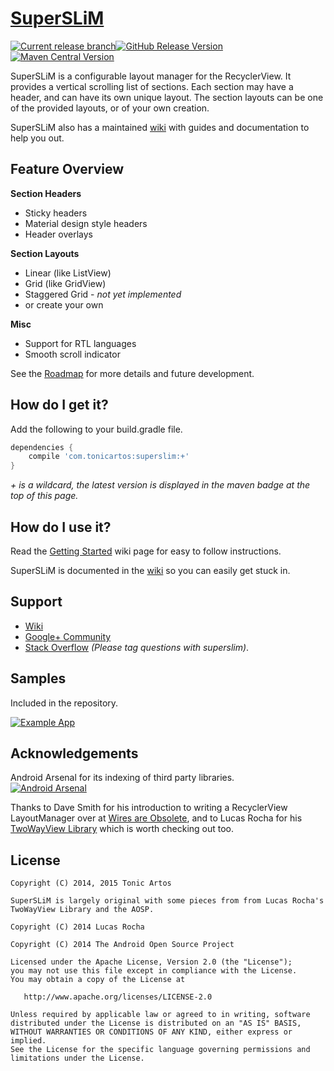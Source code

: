 [SuperSLiM](http://tonicartos.github.io/SuperSLiM/)
=========
[![Current release branch](https://img.shields.io/badge/current%20release%20branch-early__release__3-orange.svg?style=flat-square)](https://github.com/TonicArtos/SuperSLiM/tree/early_release_3)[![GitHub Release Version](https://img.shields.io/github/release/tonicartos/superslim.svg?style=flat-square)](https://github.com/TonicArtos/SuperSLiM/releases/latest)[![Maven Central Version](https://maven-badges.herokuapp.com/maven-central/com.tonicartos/superslim/badge.svg?style=flat-square)](https://maven-badges.herokuapp.com/maven-central/com.tonicartos/superslim)


SuperSLiM is a configurable layout manager for the RecyclerView. It provides a vertical scrolling list of sections. Each section may have a header, and can have its own unique layout. The section layouts can be one of the provided layouts, or of your own creation.

SuperSLiM also has a maintained [wiki](https://github.com/TonicArtos/SuperSLiM/wiki) with guides and documentation to help you out.

## Feature Overview
**Section Headers**  
- Sticky headers
- Material design style headers
- Header overlays

**Section Layouts**  
- Linear (like ListView)
- Grid (like GridView)
- Staggered Grid - *not yet implemented*
- or create your own
 
**Misc**  
- Support for RTL languages
- Smooth scroll indicator

See the [Roadmap](https://github.com/TonicArtos/SuperSLiM/wiki/Roadmap) for more details and future development.

## How do I get it?
Add the following to your build.gradle file.
```groovy
dependencies {
    compile 'com.tonicartos:superslim:+'
}
```
*+ is a wildcard, the latest version is displayed in the maven badge at the top of this page.*

## How do I use it?
Read the [Getting Started](https://github.com/TonicArtos/SuperSLiM/wiki/Getting%20Started) wiki page for easy to follow instructions.

SuperSLiM is documented in the [wiki](https://github.com/TonicArtos/SuperSLiM/wiki/) so you can easily get stuck in.

## Support
- [Wiki](https://github.com/TonicArtos/SuperSLiM/wiki)
- [Google+ Community](https://plus.google.com/communities/104097089134643994744)
- [Stack Overflow](https://stackoverflow.com/questions/tagged/superslim) *(Please tag questions with superslim)*.
 
## Samples
Included in the repository.

[![Example App](https://4.bp.blogspot.com/-ep46JKpGa84/VJhX1plWWCI/AAAAAAAAXZY/9A1ArrV3a3k/s1600/SuperSLiM-Demo-small.gif)](https://github.com/TonicArtos/SuperSLiM/tree/master/example)

## Acknowledgements
Android Arsenal for its indexing of third party libraries.  
[![Android Arsenal](https://img.shields.io/badge/Android%20Arsenal-SuperSLiM-blue.svg?style=flat-square)](https://android-arsenal.com/details/1/1319)

Thanks to Dave Smith for his introduction to writing a RecyclerView LayoutManager over at [Wires are Obsolete](http://wiresareobsolete.com/), and to Lucas Rocha for his [TwoWayView Library](http://github.com/lucasr/twoway-view/) which is worth checking out too.

## License
```
Copyright (C) 2014, 2015 Tonic Artos

SuperSLiM is largely original with some pieces from from Lucas Rocha's TwoWayView Library and the AOSP.

Copyright (C) 2014 Lucas Rocha

Copyright (C) 2014 The Android Open Source Project

Licensed under the Apache License, Version 2.0 (the "License");
you may not use this file except in compliance with the License.
You may obtain a copy of the License at

   http://www.apache.org/licenses/LICENSE-2.0

Unless required by applicable law or agreed to in writing, software
distributed under the License is distributed on an "AS IS" BASIS,
WITHOUT WARRANTIES OR CONDITIONS OF ANY KIND, either express or implied.
See the License for the specific language governing permissions and
limitations under the License.
```
